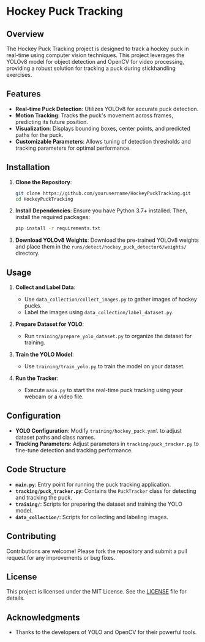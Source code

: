 # Hockey Puck Tracking

## Overview

The Hockey Puck Tracking project is designed to track a hockey puck in real-time using computer vision techniques. This project leverages the YOLOv8 model for object detection and OpenCV for video processing, providing a robust solution for tracking a puck during stickhandling exercises.

## Features

- **Real-time Puck Detection**: Utilizes YOLOv8 for accurate puck detection.
- **Motion Tracking**: Tracks the puck's movement across frames, predicting its future position.
- **Visualization**: Displays bounding boxes, center points, and predicted paths for the puck.
- **Customizable Parameters**: Allows tuning of detection thresholds and tracking parameters for optimal performance.

## Installation

1. **Clone the Repository**:
   ```bash
   git clone https://github.com/yourusername/HockeyPuckTracking.git
   cd HockeyPuckTracking
   ```

2. **Install Dependencies**:
   Ensure you have Python 3.7+ installed. Then, install the required packages:
   ```bash
   pip install -r requirements.txt
   ```

3. **Download YOLOv8 Weights**:
   Download the pre-trained YOLOv8 weights and place them in the `runs/detect/hockey_puck_detector6/weights/` directory.

## Usage

1. **Collect and Label Data**:
   - Use `data_collection/collect_images.py` to gather images of hockey pucks.
   - Label the images using `data_collection/label_dataset.py`.

2. **Prepare Dataset for YOLO**:
   - Run `training/prepare_yolo_dataset.py` to organize the dataset for training.

3. **Train the YOLO Model**:
   - Use `training/train_yolo.py` to train the model on your dataset.

4. **Run the Tracker**:
   - Execute `main.py` to start the real-time puck tracking using your webcam or a video file.

## Configuration

- **YOLO Configuration**: Modify `training/hockey_puck.yaml` to adjust dataset paths and class names.
- **Tracking Parameters**: Adjust parameters in `tracking/puck_tracker.py` to fine-tune detection and tracking performance.

## Code Structure

- **`main.py`**: Entry point for running the puck tracking application.
- **`tracking/puck_tracker.py`**: Contains the `PuckTracker` class for detecting and tracking the puck.
- **`training/`**: Scripts for preparing the dataset and training the YOLO model.
- **`data_collection/`**: Scripts for collecting and labeling images.

## Contributing

Contributions are welcome! Please fork the repository and submit a pull request for any improvements or bug fixes.

## License

This project is licensed under the MIT License. See the [LICENSE](LICENSE) file for details.

## Acknowledgments

- Thanks to the developers of YOLO and OpenCV for their powerful tools.